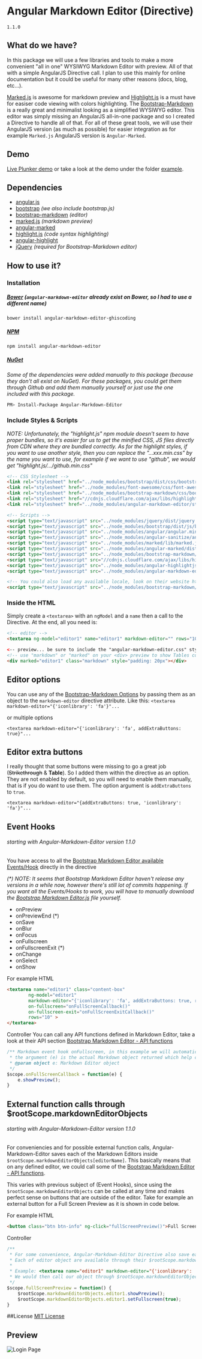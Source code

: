 # Angular Markdown Editor (Directive)
`1.1.0`

## What do we have?
In this package we will use a few libraries and tools to make a more convenient "all in one" WYSIWYG Markdown Editor with preview. All of that with a simple AngularJS Directive call. I plan to use this mainly for online documentation but it could be useful for many other reasons (docs, blog, etc...).

[Marked.js](https://github.com/chjj/marked) is awesome for markdown preview and [Highlight.js](https://highlightjs.org/) is a must have for easiser code viewing with colors highlighting. The [Bootstrap-Markdown](http://www.codingdrama.com/bootstrap-markdown/) is a really great and minimalist looking as a simplified WYSIWYG editor. This editor was simply missing an AngularJS all-in-one package and so I created a Directive to handle all of that. For all of these great tools, we will use their AngularJS version (as much as possible) for easier integration as for example `Marked.js` AngularJS version is `Angular-Marked`.

## Demo
[Live Plunker demo](http://plnkr.co/AFxN7uiwkZlJ9OMZwXey) or take a look at the demo under the folder [example](https://github.com/ghiscoding/angular-markdown-editor/tree/master/example).

## Dependencies
* [angular.js](https://www.angularjs.org/)
* [bootstrap](http://getbootstrap.com/) _(we also include bootstrap.js)_
* [bootstrap-markdown](http://www.codingdrama.com/bootstrap-markdown/) _(editor)_
* [marked.js](https://github.com/chjj/marked) _(markdown preview)_
* [angular-marked](https://github.com/Hypercubed/angular-marked)
* [highlight.js](https://highlightjs.org/) _(code syntax highlighting)_
* [angular-highlight](https://github.com/pc035860/angular-highlightjs)
* [jQuery](http://jquery.com/) _(required for Bootstrap-Markdown editor)_

## How to use it?
### Installation
##### [Bower](https://bower.io/search/) _(`angular-markdown-editor` already exist on Bower, so I had to use a different name)_
```bash
bower install angular-markdown-editor-ghiscoding
```
##### [NPM](https://www.npmjs.com/package/angular-markdown-editor)
```bash
npm install angular-markdown-editor
```
##### [NuGet](https://www.nuget.org/packages/Angular-Markdown-Editor/)
_Some of the dependencies were added manually to this package (because they don't all exist on NuGet). For these packages, you could get them through Github and add them manually yourself or just use the one included with this package._
```bash
PM> Install-Package Angular-Markdown-Editor
```

### Include Styles &amp; Scripts
_NOTE: Unfortunately, the "highlight.js" npm module doesn't seem to have proper bundles, so it's easier for us to get the minified CSS, JS files directly from CDN where they are bundled correctly. As for the highlight styles, if you want to use another style, then you can replace the "...xxx.min.css" by the name you want to use, for example if we want to use "github", we would get "highlight.js/.../github.min.css"_
```html
<!-- CSS Stylesheet -->
<link rel="stylesheet" href="../node_modules/bootstrap/dist/css/bootstrap.min.css">
<link rel="stylesheet" href="../node_modules/font-awesome/css/font-awesome.min.css">
<link rel="stylesheet" href="../node_modules/bootstrap-markdown/css/bootstrap-markdown.min.css">
<link rel="stylesheet" href="//cdnjs.cloudflare.com/ajax/libs/highlight.js/9.5.0/styles/github.min.css">
<link rel="stylesheet" href="../node_modules/angular-markdown-editor/styles/angular-markdown-editor.css">

<!-- Scripts -->
<script type="text/javascript" src="../node_modules/jquery/dist/jquery.min.js"></script>
<script type="text/javascript" src="../node_modules/bootstrap/dist/js/bootstrap.min.js"></script>
<script type="text/javascript" src="../node_modules/angular/angular.min.js"></script>
<script type="text/javascript" src="../node_modules/angular-sanitize/angular-sanitize.min.js"></script>
<script type="text/javascript" src="../node_modules/marked/lib/marked.js"></script>
<script type="text/javascript" src="../node_modules/angular-marked/dist/angular-marked.min.js"></script>
<script type="text/javascript" src="../node_modules/bootstrap-markdown/js/bootstrap-markdown.js"></script>
<script type="text/javascript" src="//cdnjs.cloudflare.com/ajax/libs/highlight.js/9.5.0/highlight.min.js"></script>
<script type="text/javascript" src="../node_modules/angular-highlightjs/src/angular-highlightjs.js"></script>
<script type="text/javascript" src="../node_modules/angular-markdown-editor/src/angular-markdown-editor.js"></script>

<!-- You could also load any available locale, look on their website https://github.com/toopay/bootstrap-markdown/tree/master/locale -->
<script type="text/javascript" src="../node_modules/bootstrap-markdown/locale/bootstrap-markdown.fr.js"></script>
```

### Inside the HTML
Simply create a `<textarea>` with an `ngModel` and a `name` then a call to the Directive.
At the end, all you need is:
```html
<!-- editor -->
<textarea ng-model="editor1" name="editor1" markdown-editor="" rows="10"></textarea>

<-- preview... be sure to include the "angular-markdown-editor.css" style -->
<!-- use "markdown" or "marked" on your <div> preview to show Tables correctly -->
<div marked="editor1" class="markdown" style="padding: 20px"></div>
```

## Editor options
You can use any of the [Bootstrap-Markdown Options](http://www.codingdrama.com/bootstrap-markdown/) by passing them as an object to the `markdown-editor` directive attribute. Like this: `<textarea markdown-editor="{'iconlibrary': 'fa'}"...`

or multiple options
```
<textarea markdown-editor="{'iconlibrary': 'fa', addExtraButtons: true}"...
```

## Editor extra buttons
I really thought that some buttons were missing to go a great job (~~Strikethrough~~ &amp; **Table**). So I added them within the directive as an option. They are not enabled by default, so you will need to enable them manually, that is if you do want to use them. The option argument is `addExtraButtons` to `true`.
```
<textarea markdown-editor="{addExtraButtons: true, 'iconlibrary': 'fa'}"...
```

## Event Hooks
###### starting with Angular-Markdown-Editor version 1.1.0
You have access to all the [Bootstrap Markdown Editor available Events/Hook](http://www.codingdrama.com/bootstrap-markdown/) directly in the directive

_(*) NOTE: It seems that Bootstrap Markdown Editor haven't release any versions in a while now, however there's still lot of commits happening. If you want all the Events/Hooks to work, you will have to manually download the [Bootstrap Markdown Editor.js](https://github.com/toopay/bootstrap-markdown/tree/master/js) file yourself._

- onPreview
- onPreviewEnd (*)
- onSave
- onBlur
- onFocus
- onFullscreen
- onFullscreenExit (*)
- onChange
- onSelect
- onShow

For example HTML
```html
<textarea name="editor1" class="content-box"
		ng-model="editor1"
		markdown-editor="{'iconlibrary': 'fa', addExtraButtons: true, resize: 'vertical'}"
		on-fullscreen="onFullScreenCallback()"
		on-fullscreen-exit="onFullScreenExitCallback()"
		rows="10" >
</textarea>
```
Controller
You can call any API functions defined in Markdown Editor, take a look at their API section [Bootstrap Markdown Editor - API functions](http://www.codingdrama.com/bootstrap-markdown/)

```javascript
/** Markdown event hook onFullscreen, in this example we will automatically show the result preview when going in full screen
 * the argument (e) is the actual Markdown object returned which help call any of API functions defined in Markdown Editor
 * @param object e: Markdown Editor object
 */
$scope.onFullScreenCallback = function(e) {
    e.showPreview();
}
```

## External function calls through $rootScope.markdownEditorObjects
###### starting with Angular-Markdown-Editor version 1.1.0
For conveniencies and for possible external function calls, Angular-Markdown-Editor saves each of the Markdown Editors inside `$rootScope.markdownEditorObjects[editorName]`. This basically means that on any defined editor, we could call some of the [Bootstrap Markdown Editor - API functions](http://www.codingdrama.com/bootstrap-markdown/).

This varies with previous subject of (Event Hooks), since using the `$rootScope.markdownEditorObjects` can be called at any time and makes perfect sense on buttons that are outside of the editor. Take for example an external button for a Full Screen Preview as it is shown in code below.

For example HTML
```html
<button class="btn btn-info" ng-click="fullScreenPreview()">Full Screen Preview</button>
```

Controller
```javascript
/**
 * For some convenience, Angular-Markdown-Editor Directive also save each Markdown Editor inside $rootScope
 * Each of editor object are available through their $rootScope.markdownEditorObjects[editorName]
 *
 * Example: <textarea name="editor1" markdown-editor="{'iconlibrary': 'fa'}"></textarea>
 * We would then call our object through $rootScope.markdownEditorObjects.editor1
 */
$scope.fullScreenPreview = function() {
	$rootScope.markdownEditorObjects.editor1.showPreview();
	$rootScope.markdownEditorObjects.editor1.setFullscreen(true);
}
```

##License
[MIT License](http://www.opensource.org/licenses/mit-license.php)

## Preview
![Login Page](https://raw.githubusercontent.com/ghiscoding/angular-markdown-editor/master/images/scrshot_preview.png)
